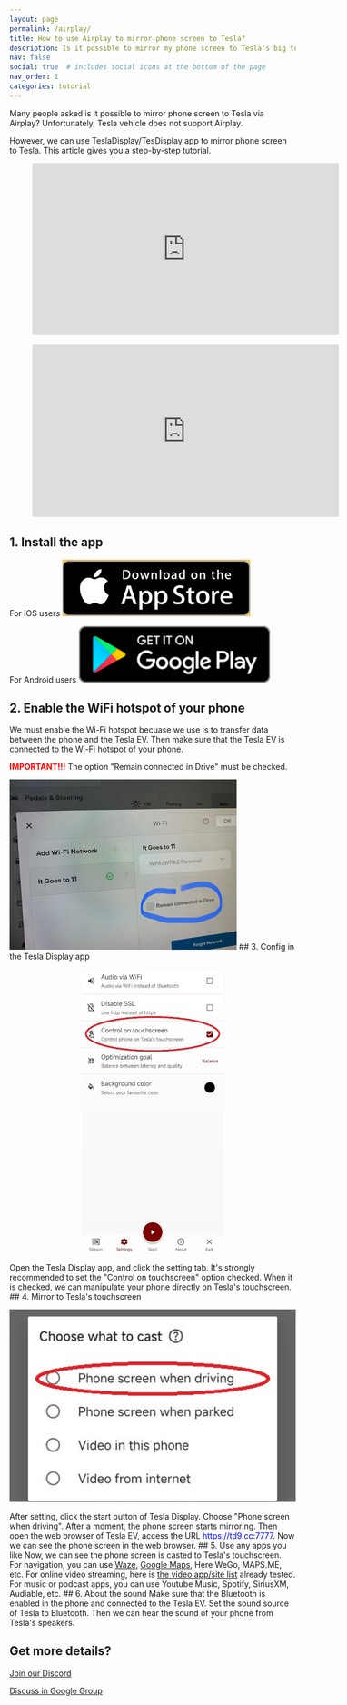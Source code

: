 ```yaml
---
layout: page
permalink: /airplay/
title: How to use Airplay to mirror phone screen to Tesla?
description: Is it possible to mirror my phone screen to Tesla's big touchscreen via Airplay?
nav: false
social: true  # includes social icons at the bottom of the page
nav_order: 1
categories: tutorial
---
```


Many people asked is it possible to mirror phone screen to Tesla via Airplay? Unfortunately, Tesla vehicle does not support Airplay. 

However, we can use TeslaDisplay/TesDisplay app to mirror phone screen to Tesla. This article gives you a step-by-step tutorial.

<!-- blank line -->
<figure class="video-container">
  <iframe width="540" height="303" src="https://www.youtube.com/embed/7gpRzQRM3uk" frameborder="0" allowfullscreen="true"> </iframe>
</figure>
<!-- blank line -->

<!-- blank line -->
<figure class="video-container">
  <iframe width="540" height="303" src="https://www.youtube.com/embed/aocOKvVqriA" frameborder="0" allowfullscreen="true"> </iframe>
</figure>
<!-- blank line -->

## 1. Install the app

For iOS users
<a id="appstore" href ="https://apps.apple.com/app/tesdisplay-screen-mirror/id6469987744"><img src="/assets/img/app-store-badge.png" height="100px"></a>

For Android users
<a id="googleplay" href ="https://play.google.com/store/apps/details?id=io.github.blackpill.tesladisplay&referrer=utm_source%3Dgithub%26utm_medium%3Dorganic"><img src="/assets/img/google-play-badge.svg" height="100px"></a>

## 2. Enable the WiFi hotspot of your phone
<p>We must enable the Wi-Fi hotspot becuase we use is to transfer data between the phone and the Tesla EV.
Then make sure that the Tesla EV is connected to the Wi-Fi hotspot of your phone.</p>
<p><span style="color: red"><b>IMPORTANT!!!</b></span> The option "Remain connected in Drive" must be checked.</p>
<img src="/assets/img/wifi-connected.jpg" height="300px">
## 3. Config in the Tesla Display app
<p style="text-align: center;">
<img src="/assets/img/settings-nav.jpg" alt="The settings of Tesla Display app" height="500px">
</p>
Open the Tesla Display app, and click the setting tab.
It's strongly recommended to set the "Control on touchscreen" option checked. When it is checked, we can manipulate your phone directly on Tesla's touchscreen.
## 4. Mirror to Tesla's touchscreen
<p style="text-align: center;">
<img src="/assets/img/phone-screen.jpg" alt="The start choice of Tesla Display app" width="540px">
</p>
After setting, click the start button of Tesla Display. Choose "Phone screen when driving". After a moment, the phone screen starts mirroring.
Then open the web browser of Tesla EV, access the URL <span style="color:blue">https://td9.cc:7777</span>. Now we can see the phone screen in the web browser.
## 5. Use any apps you like
Now, we can see the phone screen is casted to Tesla's touchscreen.
For navigation, you can use <a href="/waze">Waze</a>, <a href="/gmap">Google Maps</a>, Here WeGo, MAPS.ME, etc.
For online video streaming, here is <a href="/sites">the video app/site list</a> already tested.
For music or podcast apps, you can use Youtube Music, Spotify, SiriusXM, Audiable, etc.
## 6. About the sound
Make sure that the Bluetooth is enabled in the phone and connected to the Tesla EV.
Set the sound source of Tesla to Bluetooth.
Then we can hear the sound of your phone from Tesla's speakers.

## Get more details?
<p><a href ="https://discord.gg/Tvbs9uWcN9" target="_blank">Join our Discord</a></p>
<p><a href ="https://groups.google.com/g/tesla-display" target="_blank">Discuss in Google Group</a></p>